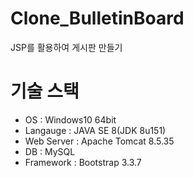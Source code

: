 # Clone_BulletinBoard
JSP를 활용하여 게시판 만들기

#

# 기술 스택
+ OS : Windows10 64bit
+ Langauge : JAVA SE 8(JDK 8u151)
+ Web Server : Apache Tomcat 8.5.35
+ DB : MySQL
+ Framework : Bootstrap 3.3.7
